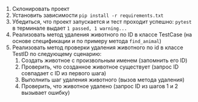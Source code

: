 1. Склонировать проект
2. Установить зависимости `pip install -r requirements.txt`
3. Убедиться, что проект запускается и тест проходит успешно: `pytest` в терминале выдает `1 passed, 1 warning...`
4. Реализовать метод удаления животного по ID в классе TestCase (на основе спецификации и по примеру метода `find_animal`)
5. Реализовать метод проверки удаления животного по id в классе TestID по следующему сценарию:
	1. Создать животное с произвольным именем (запомнить его ID)
	2. Проверить, что созданное животное существует (запрос ID совпадает с ID из первого шага)
	3. Выполнить шаг удаления животного (вызов метода удаления)
	4. Проверить, что животное удалено (запрос ID из шагов 1 и 2 вызывает ошибку)